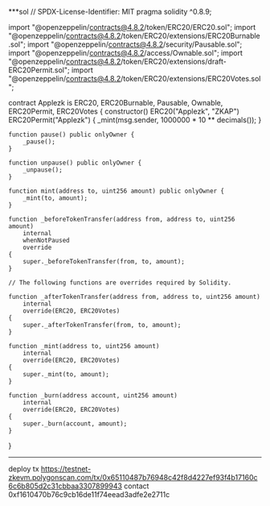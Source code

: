 ***sol
// SPDX-License-Identifier: MIT
pragma solidity ^0.8.9;

import "@openzeppelin/contracts@4.8.2/token/ERC20/ERC20.sol";
import "@openzeppelin/contracts@4.8.2/token/ERC20/extensions/ERC20Burnable.sol";
import "@openzeppelin/contracts@4.8.2/security/Pausable.sol";
import "@openzeppelin/contracts@4.8.2/access/Ownable.sol";
import "@openzeppelin/contracts@4.8.2/token/ERC20/extensions/draft-ERC20Permit.sol";
import "@openzeppelin/contracts@4.8.2/token/ERC20/extensions/ERC20Votes.sol";

contract Applezk is ERC20, ERC20Burnable, Pausable, Ownable, ERC20Permit, ERC20Votes {
    constructor() ERC20("Applezk", "ZKAP") ERC20Permit("Applezk") {
        _mint(msg.sender, 1000000 * 10 ** decimals());
    }

    function pause() public onlyOwner {
        _pause();
    }

    function unpause() public onlyOwner {
        _unpause();
    }

    function mint(address to, uint256 amount) public onlyOwner {
        _mint(to, amount);
    }

    function _beforeTokenTransfer(address from, address to, uint256 amount)
        internal
        whenNotPaused
        override
    {
        super._beforeTokenTransfer(from, to, amount);
    }

    // The following functions are overrides required by Solidity.

    function _afterTokenTransfer(address from, address to, uint256 amount)
        internal
        override(ERC20, ERC20Votes)
    {
        super._afterTokenTransfer(from, to, amount);
    }

    function _mint(address to, uint256 amount)
        internal
        override(ERC20, ERC20Votes)
    {
        super._mint(to, amount);
    }

    function _burn(address account, uint256 amount)
        internal
        override(ERC20, ERC20Votes)
    {
        super._burn(account, amount);
    }
}
***


deploy tx https://testnet-zkevm.polygonscan.com/tx/0x65110487b76948c42f8d4227ef93f4b17160c6c6b805d2c31cbbaa3307899943
contact   0xf1610470b76c9cb16de11f74eead3adfe2e2711c

